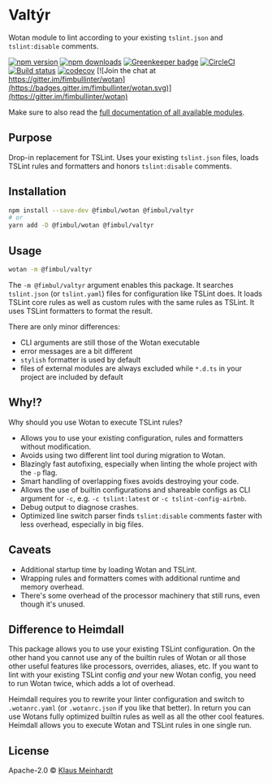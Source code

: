 # Valtýr

Wotan module to lint according to your existing `tslint.json` and `tslint:disable` comments.

[![npm version](https://img.shields.io/npm/v/@fimbul/valtyr.svg)](https://www.npmjs.com/package/@fimbul/valtyr)
[![npm downloads](https://img.shields.io/npm/dm/@fimbul/valtyr.svg)](https://www.npmjs.com/package/@fimbul/valtyr)
[![Greenkeeper badge](https://badges.greenkeeper.io/fimbullinter/wotan.svg)](https://greenkeeper.io/)
[![CircleCI](https://circleci.com/gh/fimbullinter/wotan/tree/master.svg?style=shield)](https://circleci.com/gh/fimbullinter/wotan/tree/master)
[![Build status](https://ci.appveyor.com/api/projects/status/a28dpupxvjljibq3/branch/master?svg=true)](https://ci.appveyor.com/project/ajafff/wotan/branch/master)
[![codecov](https://codecov.io/gh/fimbullinter/wotan/branch/master/graph/badge.svg)](https://codecov.io/gh/fimbullinter/wotan)
[![Join the chat at https://gitter.im/fimbullinter/wotan](https://badges.gitter.im/fimbullinter/wotan.svg)](https://gitter.im/fimbullinter/wotan)

Make sure to also read the [full documentation of all available modules](https://github.com/fimbullinter/wotan#readme).

## Purpose

Drop-in replacement for TSLint. Uses your existing `tslint.json` files, loads TSLint rules and formatters and honors `tslint:disable` comments.

## Installation

```sh
npm install --save-dev @fimbul/wotan @fimbul/valtyr
# or
yarn add -D @fimbul/wotan @fimbul/valtyr
```

## Usage

```sh
wotan -m @fimbul/valtyr
```

The `-m @fimbul/valtyr` argument enables this package. It searches `tslint.json` (or `tslint.yaml`) files for configuration like TSLint does. It loads TSLint core rules as well as custom rules with the same rules as TSLint. It uses TSLint formatters to format the result.

There are only minor differences:

* CLI arguments are still those of the Wotan executable
* error messages are a bit different
* `stylish` formatter is used by default
* files of external modules are always excluded while `*.d.ts` in your project are included by default

## Why!?

Why should you use Wotan to execute TSLint rules?

* Allows you to use your existing configuration, rules and formatters without modification.
* Avoids using two different lint tool during migration to Wotan.
* Blazingly fast autofixing, especially when linting the whole project with the `-p` flag.
* Smart handling of overlapping fixes avoids destroying your code.
* Allows the use of builtin configurations and shareable configs as CLI argument for `-c`, e.g. `-c tslint:latest` or `-c tslint-config-airbnb`.
* Debug output to diagnose crashes.
* Optimized line switch parser finds `tslint:disable` comments faster with less overhead, especially in big files.

## Caveats

* Additional startup time by loading Wotan and TSLint.
* Wrapping rules and formatters comes with additional runtime and memory overhead.
* There's some overhead of the processor machinery that still runs, even though it's unused.

## Difference to Heimdall

This package allows you to use your existing TSLint configuration.
On the other hand you cannot use any of the builtin rules of Wotan or all those other useful features like processors, overrides, aliases, etc.
If you want to lint with your existing TSLint config *and* your new Wotan config, you need to run Wotan twice, which adds a lot of overhead.

Heimdall requires you to rewrite your linter configuration and switch to `.wotanrc.yaml` (or `.wotanrc.json` if you like that better).
In return you can use Wotans fully optimized builtin rules as well as all the other cool features.
Heimdall allows you to execute Wotan and TSLint rules in one single run.

## License

Apache-2.0 © [Klaus Meinhardt](https://github.com/ajafff)
